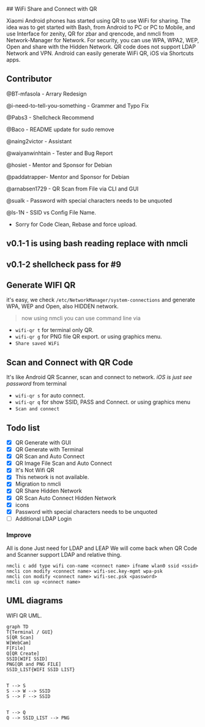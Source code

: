 ﻿﻿## WiFi Share and Connect with QR

 Xiaomi Android phones has started using QR to use WiFi for sharing.
 The idea was to get started with Bash, from Android to PC or PC to
 Mobile, and use Interface for zenity, QR for zbar and qrencode,
 and nmcli from Network-Manager for Network. For security,
 you can use WPA, WPA2, WEP, Open and share with the Hidden Network.
 QR code does not support LDAP Network and VPN.
 Android can easily generate WiFi QR, iOS via Shortcuts apps.


## Contributor

@BT-mfasola - Arrary Redesign

@i-need-to-tell-you-something - Grammer and Typo Fix

@Pabs3 - Shellcheck Recommend

@Baco - README update for sudo remove

@naing2victor - Assistant

@waiyanwinhtain - Tester and Bug Report

@hosiet - Mentor and Sponsor for Debian

@paddatrapper- Mentor and Sponsor for Debian

@arnabsen1729 - QR Scan from File via CLI and GUI

@sualk - Password with special characters needs to be unquoted

@ls-1N - SSID vs Config File Name.

- Sorry for Code Clean, Rebase and force upload.

## v0.1-1 is using bash reading replace with nmcli
## v0.1-2 shellcheck pass for #9

## Generate WIFI QR
it's easy, 
we check ``/etc/NetworkManager/system-connections`` and generate WPA, WEP and Open, also HIDDEN network.
> now using nmcli
you can use command line via
* ``wifi-qr t`` for terminal only QR.
* ``wifi-qr g`` for PNG file QR export.
or using graphics menu.
* ``Share saved WiFi``

## Scan and Connect with QR Code
It's like Android QR Scanner,  scan and connect to network.
*iOS is just see password*
from terminal 
* ``wifi-qr s`` for auto connect.
* ``wifi-qr q`` for show SSID, PASS and Connect.
or using graphics menu
* ``Scan and connect``




## Todo list
- [x] QR Generate with GUI
- [x] QR Generate with Terminal 
- [x] QR Scan and Auto Connect
- [x] QR Image File Scan and Auto Connect
- [x] It's Not Wifi QR
- [x] This network is not available. 
- [x] Migration to nmcli
- [x] QR Share Hidden Network
- [x] QR Scan Auto Connect Hidden Network
- [x] icons
- [x] Password with special characters needs to be unquoted
- [ ] Additional LDAP Login

###  Improve
 All is done
 Just need for LDAP and LEAP
 We will come back when QR Code and Scanner support LDAP and relative thing.
 

```
nmcli c add type wifi con-name <connect name> ifname wlan0 ssid <ssid>
nmcli con modify <connect name> wifi-sec.key-mgmt wpa-psk
nmcli con modify <connect name> wifi-sec.psk <password> 
nmcli con up <connect name>
```

## UML diagrams

WIFI QR UML.

```mermaid
graph TD
T{Terminal / GUI}
S[QR Scan]
W[WebCam]
F[File]
Q[QR Create]
SSID[WIFI SSID]
PNG[QR and PNG FILE]
SSID_LIST{WIFI SSID LIST}


T --> S
S --> W --> SSID
S --> F --> SSID


T --> Q
Q --> SSID_LIST --> PNG
```


